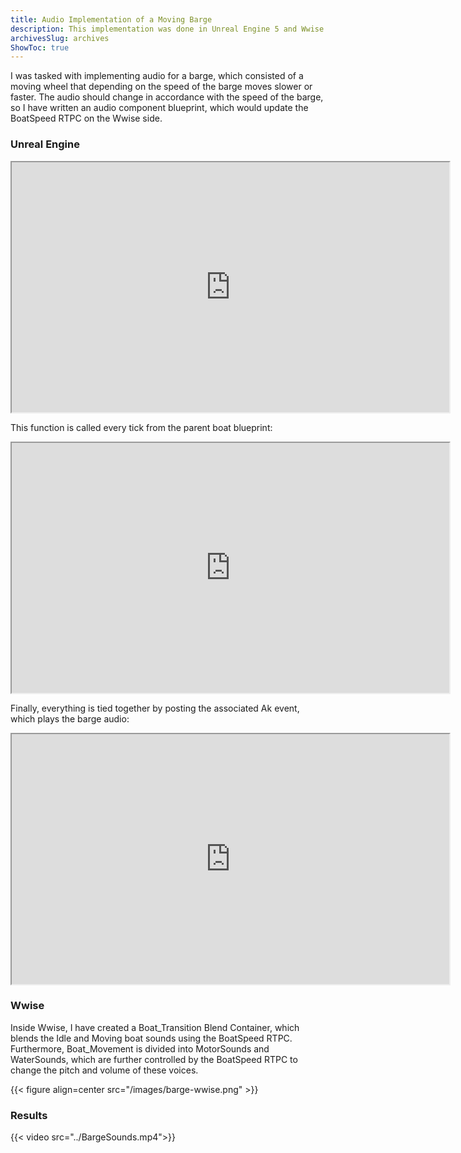 ```yaml
---
title: Audio Implementation of a Moving Barge
description: This implementation was done in Unreal Engine 5 and Wwise.
archivesSlug: archives
ShowToc: true
---
```


I was tasked with implementing audio for a barge, which consisted of a moving wheel that depending on the speed of the barge moves slower or faster. The audio should change in accordance with the speed of the barge, so I have written an audio component blueprint, which would update the BoatSpeed RTPC on the Wwise side.

### Unreal Engine

<iframe src="https://blueprintue.com/render/wi48fm6j/" scrolling="no" allowfullscreen width="700" height="400"></iframe>

This function is called every tick from the parent boat blueprint:

<iframe src="https://blueprintue.com/render/nucm7kev/" scrolling="no" allowfullscreen width="700" height="400"></iframe>

Finally, everything is tied together by posting the associated Ak event, which plays the barge audio:

<iframe src="https://blueprintue.com/render/8z9v-o2w/" scrolling="no" allowfullscreen width="700" height="400"></iframe>

### Wwise

Inside Wwise, I have created a Boat_Transition Blend Container, which blends the Idle and Moving boat sounds using the BoatSpeed RTPC. Furthermore, Boat_Movement is divided into MotorSounds and WaterSounds, which are further controlled by the BoatSpeed RTPC to change the pitch and volume of these voices.

{{< figure align=center src="/images/barge-wwise.png" >}}

### Results

{{< video src="../BargeSounds.mp4">}}